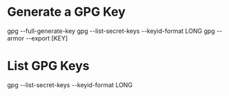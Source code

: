 # Generate a GPG Key
gpg --full-generate-key
gpg --list-secret-keys --keyid-format LONG
gpg --armor --export [KEY]

# List GPG Keys
gpg --list-secret-keys --keyid-format LONG

